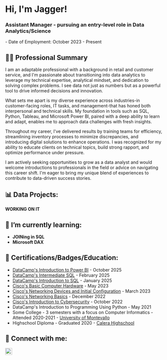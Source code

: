 <h1>Hi, I'm Jagger! <br/><h3>Assistant Manager - pursuing an entry-level role in Data Analytics/Science</h3>
  - Date of Employment: October 2023 - Present

<h2>👨‍💻 Professional Summary</h2>

  I am an adaptable professional with a background in retail and customer service, and I'm passionate about transitioning into data analytics to leverage my technical expertise, analytical mindset, and dedication to solving complex problems. I see data not just as numbers but as a powerful tool to drive informed decisions and innovation.

  What sets me apart is my diverse experience across industries-in customer-facing roles, IT tasks, and management-that has honed both interpersonal and technical skills. My foundation in tools such as SQL, Python, Tableau, and Microsoft Power Bl, paired with a deep ability to learn and adapt, enables me to approach data challenges with fresh insights.

  Throughout my career, l've delivered results by training teams for efficiency, streamlining inventory processes to minimize discrepancies, and introducing digital solutions to enhance operations. I was recognized for my ability to educate clients on technical topics, build strong rapport, and optimize performance under pressure.

  I am actively seeking opportunities to grow as a data analyst and would welcome introductions to professionals in the field or advice on navigating this career shift. I'm eager to bring my unique blend of experiences to contribute to data-driven success stories.

<h2>📊 Data Projects:</h2>

<b> WORKING ON IT </b>
  
<h2>🌱 I’m currently learning:</h2>

- <b>JOINing in SQL</b> 
- <b>Microsoft DAX</b>

<h2>📃 Certifications/Badges/Education:</h2>

- [DataCamp's Introduction to Power BI](https://media.licdn.com/dms/image/v2/D4E2DAQGKOxk76jxJ-A/profile-treasury-document-cover-images_480/B4EZmmiWjuIUBQ-/0/1759435648417?e=1760047200&v=beta&t=WS__XYlCfKXbGh1TzywyUZ0q5GY8E9RjIvuj1Aluyak) - October 2025
- [DataCamp's Intermediate SQL](https://media.licdn.com/dms/image/v2/D4E2DAQH9Iq3xX1AYtg/profile-treasury-image-shrink_160_160/B4EZleyEkZKsAk-/0/1758231808871?e=1760047200&v=beta&t=V1VuW2bFJ-oSGp9y88dyIfyy_eN4PY3AXWK9KwGjiLk) - February 2025
- [DataCamp's Introduction to SQL](https://media.licdn.com/dms/image/v2/D4E2DAQHgxD2CBs64ew/profile-treasury-image-shrink_800_800/B4EZlex2qvGYAc-/0/1758231751866?e=1760047200&v=beta&t=owZqbSvobKnMKQPMjsV731uSYaLs1M8yBYCXzqMHC2s) - January 2025
- [Cisco's Basic Computer Hardware](https://www.credly.com/earner/earned/badge/0223a2bf-5cd9-43f9-b69d-918efafe18e8) - May 2023
- [Cisco's Networking Devices and Initial Configuration](https://www.credly.com/earner/earned/badge/c55adc2e-5da2-45a4-a671-0c9904d2c0e2) - March 2023
- [Cisco's Networking Basics](https://www.credly.com/earner/earned/badge/491016f5-c5a3-4fdf-b299-2c115ea419f8) - December 2022
- [Cisco's Introduction to Cybersecurity](https://www.credly.com/earner/earned/badge/908a0f78-0274-4a45-8ec7-d4ea6a8b9bf6) - October 2022
- DataCamp's Introduction to Programming Using Python - May 2021
- Some College - 3 semesters with a focus on Computer Informatics - Attended 2020-2021 - [University of Montevallo](https://www.montevallo.edu)
- Highschool Diploma - Graduated 2020 - [Calera Highschool](https://www.google.com/maps/place/Calera+High+School/@33.0922296,-86.7672334,15z/data=!4m2!3m1!1s0x0:0xecfffca18971e96d?sa=X&ved=2ahUKEwivnY6r0_X9AhWpmWoFHQLSD84Q_BJ6BAh4EAg)

<h2>🤳 Connect with me:</h2>

[<img align="left" alt="Jagger Leonard | LinkedIn" width="22px" src="https://cdn.jsdelivr.net/npm/simple-icons@v3/icons/linkedin.svg" />][linkedin]

[linkedin]: https://www.linkedin.com/in/jagger-leonard-90ab941b7/
